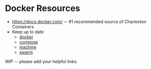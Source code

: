# Docker Resources

* https://docs.docker.com/  -- #1 recommended source of Charleston Containers
* Keep up to date
  * [docker](https://github.com/docker/docker/releases)
  * [compose](https://github.com/docker/compose/releases)
  * [machine](https://github.com/docker/machine/releases)
  * [swarm](https://github.com/docker/swarm/releases)


WIP -- please add your helpful links.
